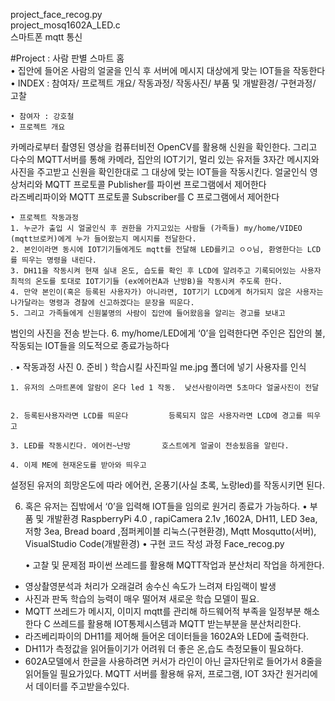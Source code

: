 project_face_recog.py  
project_mosq1602A_LED.c  
스마트폰 mqtt 통신  

#Project : 사람 판별 스마트 홈	 
    • 집안에 들어온 사람의 얼굴을 인식 후 서버에 메시지 대상에게 맞는 IOT들을 작동한다  
    • INDEX : 참여자/ 프로젝트 개요/ 작동과정/ 작동사진/ 부품 및 개발환경/ 구현과정/ 고찰  
  
    • 참여자 : 강호철  
    • 프로젝트 개요  
카메라로부터 촬영된 영상을 컴퓨터비전 OpenCV를 활용해 신원을 확인한다. 그리고 다수의 MQTT서버를 통해 카메라, 집안의 IOT기기, 멀리 있는 유저들 3자간 메시지와 사진을 주고받고 신원을 확인한대로 그 대상에 맞는 IOT들을 작동시킨다.
얼굴인식 영상처리와 MQTT 프로토콜 Publisher를 파이썬 프로그램에서 제어한다  
라즈베리파이와 MQTT 프로토콜 Subscriber를 C 프로그램에서 제어한다  
  
    • 프로젝트 작동과정
    1. 누군가 출입 시 얼굴인식 후 권한을 가지고있는 사람들 (가족들) my/home/VIDEO (mqtt브로커)에게 누가 들어왔는지 메시지를 전달한다.
    2. 본인이라면 동시에 IOT기기들에게도 mqtt를 전달해 LED를키고 ㅇㅇ님, 환영한다는 LCD를 띄우는 명령을 내린다. 
    3. DH11을 작동시켜 현재 실내 온도, 습도를 확인 후 LCD에 알려주고 기록되어있는 사용자 최적의 온도를 토대로 IOT기기들 (ex에어컨A과 난방B)을 작동시켜 주도록 한다.
    4. 만약 본인이(혹은 등록된 사용자가) 아니라면, IOT기기 LCD에게 허가되지 않은 사용자는 나가달라는 명령과 경찰에 신고하겠다는 문장을 띄운다.
    5. 그리고 가족들에게 신원불명의 사람이 집안에 들어왔음을 알리는 경고를 보내고
범인의 사진을 전송 받는다.
    6. my/home/LED에게 ‘0’을 입력한다면 주인은 집안의 불, 작동되는 IOT들을 의도적으로 종료가능하다

.
    • 작동과정 사진
0. 준비 ) 학습시킬 사진파일 me.jpg 폴더에 넣기
사용자를 인식
           
    1. 유저의 스마트폰에 알람이 온다 led 1 작동.  낮선사람이라면 5초마다 얼굴사진이 전달 
                             

    2. 등록된사용자라면 LCD를 띄운다	     등록되지 않은 사용자라면 LCD에 경고를 띄우고
      
    3. LED를 작동시킨다. 에어컨~난방		호스트에게 얼굴이 전송됬음을 알린다.
               
    4. 이제 ME에 현재온도를 받아와 띄우고 
설정된 유저의 희망온도에 따라 에어컨, 온풍기(사실 초록, 노랑led)를 작동시키면 된다.
			 
6. 혹은 유저는 집밖에서 ‘0’을 입력해
IOT들을 임의로 원거리 종료가 가능하다. 
    • 부품 및 개발환경
RaspberryPi 4.0 , rapiCamera 2.1v ,1602A, DH11, LED 3ea, 저항 3ea, Bread board ,점퍼케이블 
리눅스(구현환경), Mqtt Mosqutto(서버), VisualStudio Code(개발환경)
    • 구현 코드 작성 과정
Face_recog.py


    




    • 고찰 및 문제점
파이썬 쓰레드를 활용해 MQTT작업과 분산처리 작업을 하게한다.
- 영상촬영분석과 처리가 오래걸려 송수신 속도가 느려져 타임랙이 발생
- 사진과 판독 학습의 능력이 매우 떨어져 새로운 학습 모델이 필요.
- MQTT 쓰레드가 메시지, 이미지 mqtt를 관리해 하드웨어적 부족을 일정부분 해소한다
C 쓰레드를 활용해 IOT통제시스템과 MQTT 받는부분을 분산처리한다.
- 라즈베리파이의 DH11를 제어해 들어온 데이터들을 1602A와 LED에 출력한다.
- DH11가 측정값을 읽어들이기가 어려워 더 좋은 온,습도 측정모듈이 필요하다. 
- 602A모델에서 한글을 사용하려면 커서가 라인이 아닌 글자단위로 들어가서 8줄을 읽어들일 필요가있다.
MQTT 서버를 활용해 유저, 프로그램, IOT 3자간 원거리에서 데이터를 주고받을수있다.
